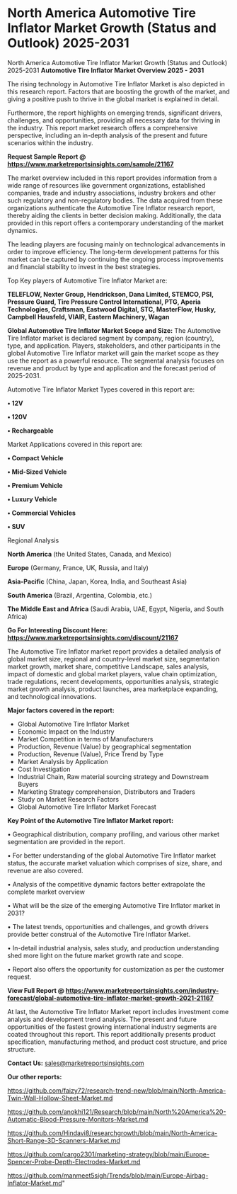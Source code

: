 # North America Automotive Tire Inflator Market Growth (Status and Outlook) 2025-2031
North America Automotive Tire Inflator Market Growth (Status and Outlook) 2025-2031
<Strong> Automotive Tire Inflator Market Overview 2025 - 2031</strong>

The rising technology in Automotive Tire Inflator Market is also depicted in this research report. Factors that are boosting the growth of the market, and giving a positive push to thrive in the global market is explained in detail.

Furthermore, the report highlights on emerging trends, significant drivers, challenges, and opportunities, providing all necessary data for thriving in the industry. This report market research offers a comprehensive perspective, including an in-depth analysis of the present and future scenarios within the industry.

<strong>Request Sample Report @ <a href=https://www.marketreportsinsights.com/sample/21167>https://www.marketreportsinsights.com/sample/21167</a></strong>

The market overview included in this report provides information from a wide range of resources like government organizations, established companies, trade and industry associations, industry brokers and other such regulatory and non-regulatory bodies. The data acquired from these organizations authenticate the Automotive Tire Inflator research report, thereby aiding the clients in better decision making. Additionally, the data provided in this report offers a contemporary understanding of the market dynamics.

The leading players are focusing mainly on technological advancements in order to improve efficiency. The long-term development patterns for this market can be captured by continuing the ongoing process improvements and financial stability to invest in the best strategies.

Top Key players of Automotive Tire Inflator Market are:

<strong>TELEFLOW, Nexter Group, Hendrickson, Dana Limited, STEMCO, PSI, Pressure Guard, Tire Pressure Control International, PTG, Aperia Technologies, Craftsman, Eastwood Digital, STC, MasterFlow, Husky, Campbell Hausfeld, VIAIR, Eastern Machinery, Wagan</strong>

<strong><b>Global Automotive Tire Inflator Market Scope and Size:</b></strong>
The Automotive Tire Inflator market is declared segment by company, region (country), type, and application. Players, stakeholders, and other participants in the global Automotive Tire Inflator market will gain the market scope as they use the report as a powerful resource. The segmental analysis focuses on revenue and product by type and application and the forecast period of 2025-2031.

Automotive Tire Inflator Market Types covered in this report are:

<strong>• 12V

• 120V

• Rechargeable</strong>

Market Applications covered in this report are:

<strong>• Compact Vehicle

• Mid-Sized Vehicle

• Premium Vehicle

• Luxury Vehicle

• Commercial Vehicles

• SUV</strong> 

Regional Analysis

<strong>North America</strong> (the United States, Canada, and Mexico)

<strong>Europe</strong> (Germany, France, UK, Russia, and Italy)

<strong>Asia-Pacific</strong> (China, Japan, Korea, India, and Southeast Asia)

<strong>South America</strong> (Brazil, Argentina, Colombia, etc.)

<strong>The Middle East and Africa</strong> (Saudi Arabia, UAE, Egypt, Nigeria, and South Africa)

<strong>Go For Interesting Discount Here: <a href=https://www.marketreportsinsights.com/discount/21167>https://www.marketreportsinsights.com/discount/21167</a></strong>

The Automotive Tire Inflator market report provides a detailed analysis of global market size, regional and country-level market size, segmentation market growth, market share, competitive Landscape, sales analysis, impact of domestic and global market players, value chain optimization, trade regulations, recent developments, opportunities analysis, strategic market growth analysis, product launches, area marketplace expanding, and technological innovations.

<strong><b>Major factors covered in the report:</b></strong>
<ul>
  <li>Global Automotive Tire Inflator Market </li>
  <li>Economic Impact on the Industry</li>
  <li>Market Competition in terms of Manufacturers</li>
  <li>Production, Revenue (Value) by geographical segmentation</li>
  <li>Production, Revenue (Value), Price Trend by Type</li>
  <li>Market Analysis by Application</li>
  <li>Cost Investigation</li>
  <li>Industrial Chain, Raw material sourcing strategy and Downstream Buyers</li>
  <li>Marketing Strategy comprehension, Distributors and Traders</li>
  <li>Study on Market Research Factors</li>
  <li>Global Automotive Tire Inflator Market Forecast</li>
</ul>

<strong><b>Key Point of the Automotive Tire Inflator Market report:</b></strong>

• Geographical distribution, company profiling, and various other market segmentation are provided in the report.

• For better understanding of the global Automotive Tire Inflator market status, the accurate market valuation which comprises of size, share, and revenue are also covered.

• Analysis of the competitive dynamic factors better extrapolate the complete market overview

• What will be the size of the emerging Automotive Tire Inflator market in 2031?

• The latest trends, opportunities and challenges, and growth drivers provide better construal of the Automotive Tire Inflator Market.

• In-detail industrial analysis, sales study, and production understanding shed more light on the future market growth rate and scope.

• Report also offers the opportunity for customization as per the customer request.

<strong><b>View Full Report @ <a href=https://www.marketreportsinsights.com/industry-forecast/global-automotive-tire-inflator-market-growth-2021-21167>https://www.marketreportsinsights.com/industry-forecast/global-automotive-tire-inflator-market-growth-2021-21167</a></b></strong>


At last, the Automotive Tire Inflator Market report includes investment come analysis and development trend analysis. The present and future opportunities of the fastest growing international industry segments are coated throughout this report. This report additionally presents product specification, manufacturing method, and product cost structure, and price structure.

<strong>Contact Us:</strong>
sales@marketreportsinsights.com

<strong>Our other reports:</strong>

<a href=https://github.com/faizy72/research-trend-new/blob/main/North-America-Twin-Wall-Hollow-Sheet-Market.md>https://github.com/faizy72/research-trend-new/blob/main/North-America-Twin-Wall-Hollow-Sheet-Market.md</a>

<a href=https://github.com/anokhi121/Research/blob/main/North%20America%20-Automatic-Blood-Pressure-Monitors-Market.md>https://github.com/anokhi121/Research/blob/main/North%20America%20-Automatic-Blood-Pressure-Monitors-Market.md</a>

<a href=https://github.com/Hindavi8/researchgrowth/blob/main/North-America-Short-Range-3D-Scanners-Market.md>https://github.com/Hindavi8/researchgrowth/blob/main/North-America-Short-Range-3D-Scanners-Market.md</a>

<a href=https://github.com/cargo2301/marketing-strategy/blob/main/Europe-Spencer-Probe-Depth-Electrodes-Market.md>https://github.com/cargo2301/marketing-strategy/blob/main/Europe-Spencer-Probe-Depth-Electrodes-Market.md</a>

<a href=https://github.com/manmeet5sigh/Trends/blob/main/Europe-Airbag-Inflator-Market.md>https://github.com/manmeet5sigh/Trends/blob/main/Europe-Airbag-Inflator-Market.md</a>"
